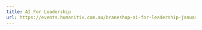 ```yaml
---
title: AI For Leadership
url: https://events.humanitix.com.au/braneshop-ai-for-leadership-january
---
```


